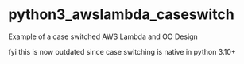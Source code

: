 # python3_awslambda_caseswitch
Example of a case switched AWS Lambda and OO Design

fyi this is now outdated since case switching is native in python 3.10+
